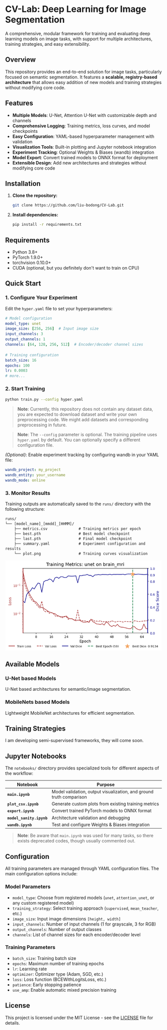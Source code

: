 # CV-Lab: Deep Learning for Image Segmentation

A comprehensive, modular framework for training and evaluating deep learning models on image tasks, with support for multiple architectures, training strategies, and easy extensibility.

## Overview

This repository provides an end-to-end solution for image tasks, particularly focused on semantic segmentation. It features a **scalable, registry-based architecture** that allows easy addition of new models and training strategies without modifying core code.

## Features

- **Multiple Models**: U-Net, Attention U-Net with customizable depth and channels
- **Comprehensive Logging**: Training metrics, loss curves, and model checkpoints
- **Easy Configuration**: YAML-based hyperparameter management with validation
- **Visualization Tools**: Built-in plotting and Jupyter notebook integration
- **Experiment Tracking**: Optional Weights & Biases (wandb) integration
- **Model Export**: Convert trained models to ONNX format for deployment
- **Extensible Design**: Add new architectures and strategies without modifying core code

## Installation

1. **Clone the repository:**
   ```bash
   git clone https://github.com/liu-bodong/CV-Lab.git
   ```

2. **Install dependencies:**
   ```bash
   pip install -r requirements.txt
   ```

## Requirements
- Python 3.8+
- PyTorch 1.9.0+
- torchvision 0.10.0+
- CUDA (optional, but you definitely don't want to train on CPU)

## Quick Start

### 1. Configure Your Experiment
Edit the `hyper.yaml` file to set your hyperparameters:

```yaml
# Model configuration
model_type: unet
image_size: [256, 256]  # Input image size
input_channels: 3
output_channels: 1
channels: [64, 128, 256, 512]  # Encoder/decoder channel sizes

# Training configuration
batch_size: 16
epochs: 100
lr: 0.0003
# more...
```

### 2. Start Training
```bash
python train.py --config hyper.yaml
```

> **Note**: Currently, this repository does not contain any dataset data, you are expected to download dataset and write your own preprocessing code. We might add datasets and corresponding preprocessing in future.

> **Note**: The `--config` parameter is optional. The training pipeline uses `hyper.yaml` by default. You can optionally specify a different configuration file.

*(Optional)*: Enable experiment tracking by configuring wandb in your YAML file:

```yaml
wandb_project: my_project
wandb_entity: your_username
wandb_mode: online
``` 


### 3. Monitor Results
Training outputs are automatically saved to the `runs/` directory with the following structure:
```
runs/
└── [model_name]_[mmdd]_[HHMM]/
    ├── metrics.csv              # Training metrics per epoch
    ├── best.pth                 # Best model checkpoint
    ├── last.pth                 # Final model checkpoint
    ├── summary.yaml             # Experiment configuration and results
    └── plot.png                 # Training curves visualization
```

![Training Example](https://github.com/liu-bodong/CV-Lab/blob/main/runs/unet_0727_1906/plot.png)

## Available Models

### U-Net based Models
U-Net based architectures for semantic/image segmentation.

### MobileNets based Models
Lightweight MobileNet architectures for efficient segmentation.

## Training Strategies

I am developing semi-supervised frameworks, they will come soon.

## Jupyter Notebooks

The `notebooks/` directory provides specialized tools for different aspects of the workflow:

| Notebook | Purpose |
|----------|---------|
| **`main.ipynb`** | Model validation, output visualization, and ground truth comparison |
| **`plot_csv.ipynb`** | Generate custom plots from existing training metrics |
| **`export.ipynb`** | Convert trained PyTorch models to ONNX format |
| **`model_sanity.ipynb`** | Architecture validation and debugging |
| **`wandb.ipynb`** | Test and configure Weights & Biases integration |

> **Note**: Be aware that `main.ipynb` was used for many tasks, so there exists deprecated codes, though usually commented out.

## Configuration

All training parameters are managed through YAML configuration files. The main configuration options include:

### Model Parameters
- `model_type`: Choose from registered models (`unet`, `attention_unet`, or any custom registered model)
- `training_strategy`: Select training approach (`supervised`, `mean_teacher`, etc.)
- `image_size`: Input image dimensions `[height, width]`
- `input_channels`: Number of input channels (1 for grayscale, 3 for RGB)
- `output_channels`: Number of output classes
- `channels`: List of channel sizes for each encoder/decoder level

### Training Parameters
- `batch_size`: Training batch size
- `epochs`: Maximum number of training epochs
- `lr`: Learning rate
- `optimizer`: Optimizer type (Adam, SGD, etc.)
- `loss`: Loss function (BCEWithLogitsLoss, etc.)
- `patience`: Early stopping patience
- `use_amp`: Enable automatic mixed precision training


## License

This project is licensed under the MIT License - see the [LICENSE](LICENSE) file for details.
